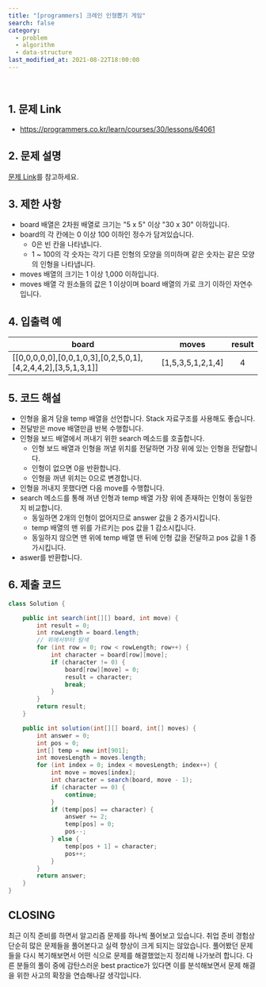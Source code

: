 ```yaml
---
title: "[programmers] 크레인 인형뽑기 게임"
search: false
category:
  - problem
  - algorithm
  - data-structure
last_modified_at: 2021-08-22T18:00:00
---
```


<br>

## 1. 문제 Link
- <https://programmers.co.kr/learn/courses/30/lessons/64061>

## 2. 문제 설명
[문제 Link][problem-link]를 참고하세요.

## 3. 제한 사항
- board 배열은 2차원 배열로 크기는 "5 x 5" 이상 "30 x 30" 이하입니다.
- board의 각 칸에는 0 이상 100 이하인 정수가 담겨있습니다.
  - 0은 빈 칸을 나타냅니다.
  - 1 ~ 100의 각 숫자는 각기 다른 인형의 모양을 의미하며 같은 숫자는 같은 모양의 인형을 나타냅니다.
- moves 배열의 크기는 1 이상 1,000 이하입니다.
- moves 배열 각 원소들의 값은 1 이상이며 board 배열의 가로 크기 이하인 자연수입니다.

## 4. 입출력 예

| board | moves | result |
|---|---|:---:|
| [[0,0,0,0,0],[0,0,1,0,3],[0,2,5,0,1],[4,2,4,4,2],[3,5,1,3,1]] | [1,5,3,5,1,2,1,4] | 4 |

## 5. 코드 해설
- 인형을 옮겨 담을 temp 배열을 선언합니다. Stack 자료구조를 사용해도 좋습니다.
- 전달받은 move 배열만큼 반복 수행합니다.
- 인형을 보드 배열에서 꺼내기 위한 search 메소드를 호출합니다.
  - 인형 보드 배열과 인형을 꺼낼 위치를 전달하면 가장 위에 있는 인형을 전달합니다.
  - 인형이 없으면 0을 반환합니다.
  - 인형을 꺼낸 위치는 0으로 변경합니다.
- 인형을 꺼내지 못했다면 다음 move를 수행합니다.
- search 메소드를 통해 꺼낸 인형과 temp 배열 가장 위에 존재하는 인형이 동일한지 비교합니다.
  - 동일하면 2개의 인형이 없어지므로 answer 값을 2 증가시킵니다.
  - temp 배열의 맨 위를 가르키는 pos 값을 1 감소시킵니다.
  - 동일하지 않으면 맨 위에 temp 배열 맨 뒤에 인형 값을 전달하고 pos 값을 1 증가시킵니다.
- aswer를 반환합니다. 

## 6. 제출 코드

```java
class Solution {

    public int search(int[][] board, int move) {
        int result = 0;
        int rowLength = board.length;
        // 위에서부터 탐색
        for (int row = 0; row < rowLength; row++) {
            int character = board[row][move];
            if (character != 0) {
                board[row][move] = 0;
                result = character;
                break;
            }
        }
        return result;
    }

    public int solution(int[][] board, int[] moves) {
        int answer = 0;
        int pos = 0;
        int[] temp = new int[901];
        int movesLength = moves.length;
        for (int index = 0; index < movesLength; index++) {
            int move = moves[index];
            int character = search(board, move - 1);
            if (character == 0) {
                continue;
            }
            if (temp[pos] == character) {
                answer += 2;
                temp[pos] = 0;
                pos--;
            } else {
                temp[pos + 1] = character;
                pos++;
            }
        }
        return answer;
    }
}
```

## CLOSING
최근 이직 준비를 하면서 알고리즘 문제를 하나씩 풀어보고 있습니다. 
취업 준비 경험상 단순히 많은 문제들을 풀어본다고 실력 향상이 크게 되지는 않았습니다. 
풀어봤던 문제들을 다시 복기해보면서 어떤 식으로 문제를 해결했었는지 정리해 나가보려 합니다. 
다른 분들의 풀이 중에 감탄스러운 best practice가 있다면 이를 분석해보면서 문제 해결을 위한 사고의 확장을 연습해나갈 생각입니다.

[problem-link]: https://programmers.co.kr/learn/courses/30/lessons/64061